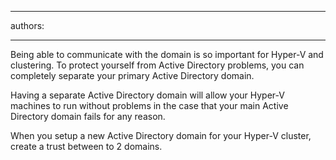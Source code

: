 

---
authors:

---




<span class='intro'> Being able to communicate with the domain is so important for Hyper-V and clustering. To protect yourself from Active Directory problems, you can completely separate your primary Active Directory domain. </span>

<p>Having a separate Active Directory domain will allow your Hyper-V machines to run without problems in the case that your main Active Directory domain fails for any reason. </p>
<p>When you setup a new Active Directory domain for your Hyper-V cluster, create a trust between to 2 domains. </p>



